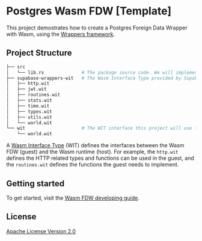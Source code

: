 # Postgres Wasm FDW [Template]

This project demostrates how to create a Postgres Foreign Data Wrapper with Wasm, using the [Wrappers framework](https://github.com/supabase/wrappers).

## Project Structure

```bash
├── src
│   └── lib.rs              # The package source code. We will implement the FDW logic, in this file.
├── supabase-wrappers-wit   # The Wasm Interface Type provided by Supabase. See below for a detailed description.
│   ├── http.wit
│   ├── jwt.wit
│   ├── routines.wit
│   ├── stats.wit
│   ├── time.wit
│   ├── types.wit
│   ├── utils.wit
│   └── world.wit
└── wit                     # The WIT interface this project will use to build the Wasm package.
    └── world.wit
```

A [Wasm Interface Type](https://github.com/bytecodealliance/wit-bindgen) (WIT) defines the interfaces between the Wasm FDW (guest) and the Wasm runtime (host). For example, the `http.wit` defines the HTTP related types and functions can be used in the guest, and the `routines.wit` defines the functions the guest needs to implement.

## Getting started

To get started, visit the [Wasm FDW developing guide](https://fdw.dev/guides/create-wasm-wrapper/).

## License

[Apache License Version 2.0](./LICENSE)
